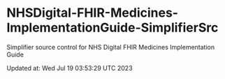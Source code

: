 # NHSDigital-FHIR-Medicines-ImplementationGuide-SimplifierSrc  
Simplifier source control for NHS Digital FHIR Medicines Implementation Guide  


Updated at: Wed Jul 19 03:53:29 UTC 2023
